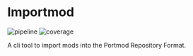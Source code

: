 # Importmod
![pipeline](https://gitlab.com/portmod/importmod/badges/master/pipeline.svg)
![coverage](https://gitlab.com/portmod/importmod/badges/master/coverage.svg)

A cli tool to import mods into the Portmod Repository Format.

